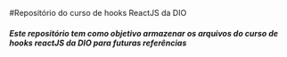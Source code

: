 #Repositório do curso de hooks ReactJS da DIO

##### Este repositório tem como objetivo armazenar os arquivos do curso de hooks reactJS da DIO para futuras referências
